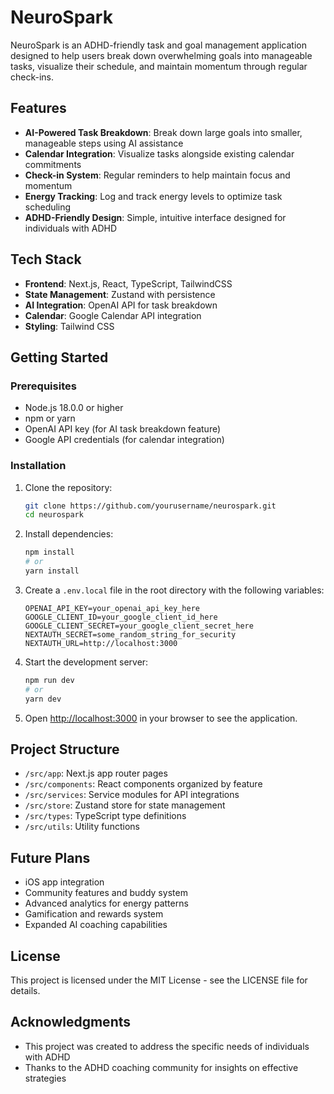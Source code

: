 # NeuroSpark

NeuroSpark is an ADHD-friendly task and goal management application designed to help users break down overwhelming goals into manageable tasks, visualize their schedule, and maintain momentum through regular check-ins.

## Features

- **AI-Powered Task Breakdown**: Break down large goals into smaller, manageable steps using AI assistance
- **Calendar Integration**: Visualize tasks alongside existing calendar commitments
- **Check-in System**: Regular reminders to help maintain focus and momentum
- **Energy Tracking**: Log and track energy levels to optimize task scheduling
- **ADHD-Friendly Design**: Simple, intuitive interface designed for individuals with ADHD

## Tech Stack

- **Frontend**: Next.js, React, TypeScript, TailwindCSS
- **State Management**: Zustand with persistence
- **AI Integration**: OpenAI API for task breakdown
- **Calendar**: Google Calendar API integration
- **Styling**: Tailwind CSS

## Getting Started

### Prerequisites

- Node.js 18.0.0 or higher
- npm or yarn
- OpenAI API key (for AI task breakdown feature)
- Google API credentials (for calendar integration)

### Installation

1. Clone the repository:
   ```bash
   git clone https://github.com/yourusername/neurospark.git
   cd neurospark
   ```

2. Install dependencies:
   ```bash
   npm install
   # or
   yarn install
   ```

3. Create a `.env.local` file in the root directory with the following variables:
   ```
   OPENAI_API_KEY=your_openai_api_key_here
   GOOGLE_CLIENT_ID=your_google_client_id_here
   GOOGLE_CLIENT_SECRET=your_google_client_secret_here
   NEXTAUTH_SECRET=some_random_string_for_security
   NEXTAUTH_URL=http://localhost:3000
   ```

4. Start the development server:
   ```bash
   npm run dev
   # or
   yarn dev
   ```

5. Open [http://localhost:3000](http://localhost:3000) in your browser to see the application.

## Project Structure

- `/src/app`: Next.js app router pages
- `/src/components`: React components organized by feature
- `/src/services`: Service modules for API integrations
- `/src/store`: Zustand store for state management
- `/src/types`: TypeScript type definitions
- `/src/utils`: Utility functions

## Future Plans

- iOS app integration
- Community features and buddy system
- Advanced analytics for energy patterns
- Gamification and rewards system
- Expanded AI coaching capabilities

## License

This project is licensed under the MIT License - see the LICENSE file for details.

## Acknowledgments

- This project was created to address the specific needs of individuals with ADHD
- Thanks to the ADHD coaching community for insights on effective strategies
